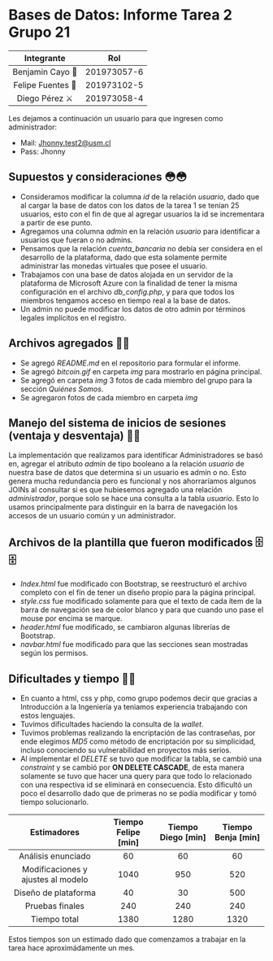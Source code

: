 # Bases de Datos: Informe Tarea 2 Grupo 21

| Integrante | Rol |
| :------: | :---: |
| Benjamin Cayo 🦦 | 201973057-6 |
| Felipe Fuentes 🦖 | 201973102-5 |
| Diego Pérez ⚔ | 201973058-4 |

Les dejamos a continuación un usuario para que ingresen como administrador:

- Mail: Jhonny.test2@usm.cl
- Pass: Jhonny

## Supuestos y consideraciones 😳😳

- Consideramos modificar la columna *id* de la relación *usuario*, dado que al cargar la base de datos con los datos de la tarea 1 se tenían 25 usuarios, esto con el fin de que al agregar usuarios la id se incrementara a partir de ese punto.
- Agregamos una columna *admin* en la relación *usuario* para identificar a usuarios que fueran o no admins.
- Pensamos que la relación *cuenta_bancaria* no debía ser considera en el desarrollo de la plataforma, dado que esta solamente permite administrar las monedas virtuales que posee el usuario.
- Trabajamos con una base de datos alojada en un servidor de la plataforma de Microsoft Azure con la finalidad de tener la misma configuración en el archivo *db_config.php*, y para que todos los miembros tengamos acceso en tiempo real a la base de datos.
- Un admin no puede modificar los datos de otro admin por términos legales implícitos en el registro.

## Archivos agregados 📁📁

- Se agregó *README.md* en el repositorio para formular el informe.
- Se agregó *bitcoin.gif* en carpeta *img* para mostrarlo en página principal.
- Se agregó en carpeta *img* 3 fotos de cada miembro del grupo para la sección *Quiénes Somos*.
- Se agregaron fotos de cada miembro en carpeta *img*

## Manejo del sistema de inicios de sesiones (ventaja y desventaja) 🧑‍💻

La implementación que realizamos para identificar Administradores se basó en, agregar el atributo *admin* de tipo booleano a la relación *usuario* de nuestra base de datos que determina si un usuario es admin o no. Esto genera mucha redundancia pero es funcional y nos ahorraríamos algunos JOINs al consultar si es que hubiesemos agregado una relación *administrador*, porque solo se hace una consulta a la tabla *usuario*. Esto lo usamos principalmente para distinguir en la barra de navegación los accesos de un usuario común y un administrador.

## Archivos de la plantilla que fueron modificados 🗄️🗄️

- *Index.html* fue modificado con Bootstrap, se reestructuró el archivo completo con el fin de tener un diseño propio para la página principal.
- *style.css* fue modificado solamente para que el texto de cada ítem de la barra de navegación sea de color blanco y para que cuando uno pase el mouse por encima se marque.
- *header.html* fue modificado, se cambiaron algunas librerías de Bootstrap.
- *navbar.html* fue modificado para que las secciones sean mostradas según los permisos.

## Dificultades y tiempo 🥵🥵

- En cuanto a html, css y php, como grupo podemos decir que gracias a Introducción a la Ingeniería ya teniamos experiencia trabajando con estos lenguajes.
- Tuvimos dificultades haciendo la consulta de la *wallet*.
- Tuvimos problemas realizando la encriptación de las contraseñas, por ende elegimos *MD5* como método de encriptación por su simplicidad, incluso conociendo su vulnerabilidad en proyectos más serios.
- Al implementar el *DELETE* se tuvo que modificar la tabla, se cambió una *constraint* y se cambió por **ON DELETE CASCADE**, de esta manera solamente se tuvo que hacer una query para que todo lo relacionado con una respectiva id se eliminará en consecuencia. Esto dificultó un poco el desarrollo dado que de primeras no se podía modificar y tomó tiempo solucionarlo.

| Estimadores | Tiempo Felipe [min] | Tiempo Diego [min] | Tiempo Benja [min] |
| :---------: | :-----------------: | :----------------: | :----------------: |
| Análisis enunciado                 | 60   | 60   | 60   | 
| Modificaciones y ajustes al modelo | 1040 | 950  | 520  |
| Diseño de plataforma               | 40   | 30   | 500  |
| Pruebas finales                    | 240  | 240  | 240  |
| Tiempo total                       | 1380 | 1280 | 1320 |

Estos tiempos son un estimado dado que comenzamos a trabajar en la tarea hace aproximádamente un mes.
